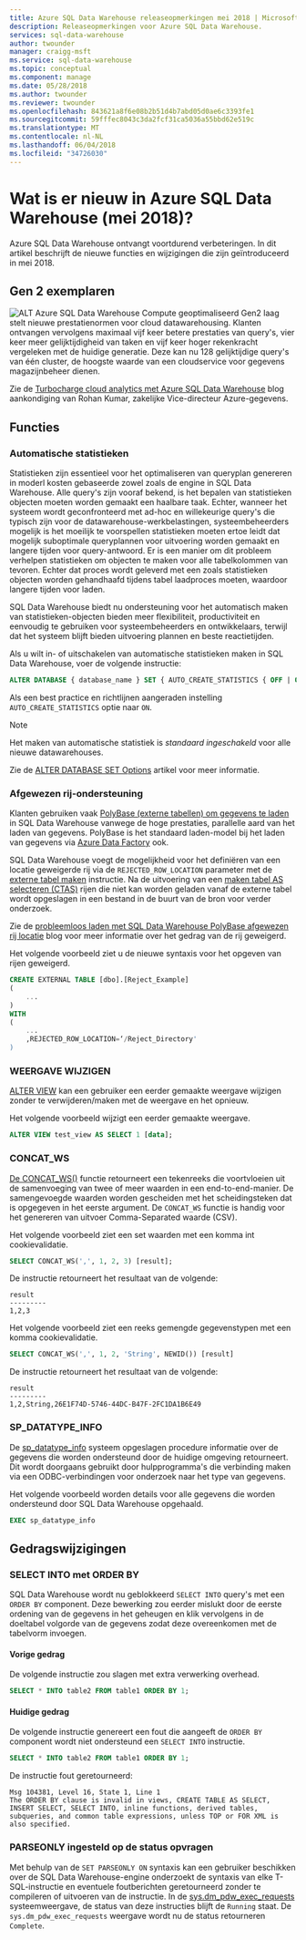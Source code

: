 ```yaml
---
title: Azure SQL Data Warehouse releaseopmerkingen mei 2018 | Microsoft Docs
description: Releaseopmerkingen voor Azure SQL Data Warehouse.
services: sql-data-warehouse
author: twounder
manager: craigg-msft
ms.service: sql-data-warehouse
ms.topic: conceptual
ms.component: manage
ms.date: 05/28/2018
ms.author: twounder
ms.reviewer: twounder
ms.openlocfilehash: 843621a8f6e08b2b51d4b7abd05d0ae6c3393fe1
ms.sourcegitcommit: 59fffec8043c3da2fcf31ca5036a55bbd62e519c
ms.translationtype: MT
ms.contentlocale: nl-NL
ms.lasthandoff: 06/04/2018
ms.locfileid: "34726030"
---
```

# <a name="whats-new-in-azure-sql-data-warehouse-may-2018"></a>Wat is er nieuw in Azure SQL Data Warehouse (mei 2018)?
Azure SQL Data Warehouse ontvangt voortdurend verbeteringen. In dit artikel beschrijft de nieuwe functies en wijzigingen die zijn geïntroduceerd in mei 2018. 

## <a name="gen-2-instances"></a>Gen 2 exemplaren
![ALT](https://azurecomcdn.azureedge.net/mediahandler/acomblog/media/Default/blog/2528b41b-f09f-45b1-aa65-fc60d562d3bd.png) Azure SQL Data Warehouse Compute geoptimaliseerd Gen2 laag stelt nieuwe prestatienormen voor cloud datawarehousing. Klanten ontvangen vervolgens maximaal vijf keer betere prestaties van query's, vier keer meer gelijktijdigheid van taken en vijf keer hoger rekenkracht vergeleken met de huidige generatie. Deze kan nu 128 gelijktijdige query's van één cluster, de hoogste waarde van een cloudservice voor gegevens magazijnbeheer dienen.

Zie de [Turbocharge cloud analytics met Azure SQL Data Warehouse](https://azure.microsoft.com/blog/turbocharge-cloud-analytics-with-azure-sql-data-warehouse/) blog aankondiging van Rohan Kumar, zakelijke Vice-directeur Azure-gegevens.

## <a name="features"></a>Functies

### <a name="auto-statistics"></a>Automatische statistieken
Statistieken zijn essentieel voor het optimaliseren van queryplan genereren in moderl kosten gebaseerde zowel zoals de engine in SQL Data Warehouse. Alle query's zijn vooraf bekend, is het bepalen van statistieken objecten moeten worden gemaakt een haalbare taak. Echter, wanneer het systeem wordt geconfronteerd met ad-hoc en willekeurige query's die typisch zijn voor de datawarehouse-werkbelastingen, systeembeheerders mogelijk is het moeilijk te voorspellen statistieken moeten ertoe leidt dat mogelijk suboptimale queryplannen voor uitvoering worden gemaakt en langere tijden voor query-antwoord. Er is een manier om dit probleem verhelpen statistieken om objecten te maken voor alle tabelkolommen van tevoren. Echter dat proces wordt geleverd met een zoals statistieken objecten worden gehandhaafd tijdens tabel laadproces moeten, waardoor langere tijden voor laden.

SQL Data Warehouse biedt nu ondersteuning voor het automatisch maken van statistieken-objecten bieden meer flexibiliteit, productiviteit en eenvoudig te gebruiken voor systeembeheerders en ontwikkelaars, terwijl dat het systeem blijft bieden uitvoering plannen en beste reactietijden.

Als u wilt in- of uitschakelen van automatische statistieken maken in SQL Data Warehouse, voer de volgende instructie:
```sql
ALTER DATABASE { database_name } SET { AUTO_CREATE_STATISTICS { OFF | ON } } [;]
```

Als een best practice en richtlijnen aangeraden instelling `AUTO_CREATE_STATISTICS` optie naar `ON`.

> [!NOTE]
> Het maken van automatische statistiek is *standaard ingeschakeld* voor alle nieuwe datawarehouses.
>  

Zie de [ALTER DATABASE SET Options](https://docs.microsoft.com/sql/t-sql/statements/alter-database-transact-sql-set-options) artikel voor meer informatie.

### <a name="rejected-row-support"></a>Afgewezen rij-ondersteuning
Klanten gebruiken vaak [PolyBase (externe tabellen) om gegevens te laden](design-elt-data-loading.md) in SQL Data Warehouse vanwege de hoge prestaties, parallelle aard van het laden van gegevens. PolyBase is het standaard laden-model bij het laden van gegevens via [Azure Data Factory](http://azure.com/adf) ook. 

SQL Data Warehouse voegt de mogelijkheid voor het definiëren van een locatie geweigerde rij via de `REJECTED_ROW_LOCATION` parameter met de [externe tabel maken](https://docs.microsoft.com/sql/t-sql/statements/create-external-table-transact-sql) instructie. Na de uitvoering van een [maken tabel AS selecteren (CTAS)](https://docs.microsoft.com/sql/t-sql/statements/create-table-as-select-azure-sql-data-warehouse) rijen die niet kan worden geladen vanaf de externe tabel wordt opgeslagen in een bestand in de buurt van de bron voor verder onderzoek. 

Zie de [probleemloos laden met SQL Data Warehouse PolyBase afgewezen rij locatie](https://azure.microsoft.com/blog/load-confidently-with-sql-data-warehouse-polybase-rejected-row-location/) blog voor meer informatie over het gedrag van de rij geweigerd.

Het volgende voorbeeld ziet u de nieuwe syntaxis voor het opgeven van rijen geweigerd.

```sql
CREATE EXTERNAL TABLE [dbo].[Reject_Example]
(
    ...
)
WITH
(
    ...
    ,REJECTED_ROW_LOCATION=‘/Reject_Directory'
)
```

### <a name="alter-view"></a>WEERGAVE WIJZIGEN
[ALTER VIEW](https://docs.microsoft.com/sql/t-sql/statements/alter-view-transact-sql) kan een gebruiker een eerder gemaakte weergave wijzigen zonder te verwijderen/maken met de weergave en het opnieuw. 

Het volgende voorbeeld wijzigt een eerder gemaakte weergave.
```sql
ALTER VIEW test_view AS SELECT 1 [data];
```

### <a name="concatws"></a>CONCAT_WS
[De CONCAT_WS()](https://docs.microsoft.com/sql/t-sql/functions/concat-ws-transact-sql) functie retourneert een tekenreeks die voortvloeien uit de samenvoeging van twee of meer waarden in een end-to-end-manier. De samengevoegde waarden worden gescheiden met het scheidingsteken dat is opgegeven in het eerste argument. De `CONCAT_WS` functie is handig voor het genereren van uitvoer Comma-Separated waarde (CSV).

Het volgende voorbeeld ziet een set waarden met een komma int cookievalidatie.
```sql
SELECT CONCAT_WS(',', 1, 2, 3) [result];
```
De instructie retourneert het resultaat van de volgende:
```
result
---------
1,2,3
```
Het volgende voorbeeld ziet een reeks gemengde gegevenstypen met een komma cookievalidatie.
```sql
SELECT CONCAT_WS(',', 1, 2, 'String', NEWID()) [result]
```
De instructie retourneert het resultaat van de volgende:
```
result
---------
1,2,String,26E1F74D-5746-44DC-B47F-2FC1DA1B6E49
```
### <a name="spdatatypeinfo"></a>SP_DATATYPE_INFO
De [sp_datatype_info](https://docs.microsoft.com/sql/relational-databases/system-stored-procedures/sp-datatype-info-transact-sql) systeem opgeslagen procedure informatie over de gegevens die worden ondersteund door de huidige omgeving retourneert. Dit wordt doorgaans gebruikt door hulpprogramma's die verbinding maken via een ODBC-verbindingen voor onderzoek naar het type van gegevens.

Het volgende voorbeeld worden details voor alle gegevens die worden ondersteund door SQL Data Warehouse opgehaald.

```sql
EXEC sp_datatype_info
```

## <a name="behavior-changes"></a>Gedragswijzigingen
### <a name="select-into-with-order-by"></a>SELECT INTO met ORDER BY
SQL Data Warehouse wordt nu geblokkeerd `SELECT INTO` query's met een `ORDER BY` component. Deze bewerking zou eerder mislukt door de eerste ordening van de gegevens in het geheugen en klik vervolgens in de doeltabel volgorde van de gegevens zodat deze overeenkomen met de tabelvorm invoegen.

#### <a name="previous-behavior"></a>Vorige gedrag
De volgende instructie zou slagen met extra verwerking overhead.
```sql
SELECT * INTO table2 FROM table1 ORDER BY 1;
```

#### <a name="current-behavior"></a>Huidige gedrag
De volgende instructie genereert een fout die aangeeft de `ORDER BY` component wordt niet ondersteund een `SELECT INTO` instructie.
```sql
SELECT * INTO table2 FROM table1 ORDER BY 1;
```
De instructie fout geretourneerd:
```
Msg 104381, Level 16, State 1, Line 1
The ORDER BY clause is invalid in views, CREATE TABLE AS SELECT, INSERT SELECT, SELECT INTO, inline functions, derived tables, subqueries, and common table expressions, unless TOP or FOR XML is also specified.
```

### <a name="set-parseonly-on-query-status"></a>PARSEONLY ingesteld op de status opvragen
Met behulp van de `SET PARSEONLY ON` syntaxis kan een gebruiker beschikken over de SQL Data Warehouse-engine onderzoekt de syntaxis van elke T-SQL-instructie en eventuele foutberichten geretourneerd zonder te compileren of uitvoeren van de instructie. In de [sys.dm_pdw_exec_requests](https://docs.microsoft.com/sql/relational-databases/system-dynamic-management-views/sys-dm-pdw-exec-requests-transact-sql) systeemweergave, de status van deze instructies blijft de `Running` staat. De `sys.dm_pdw_exec_requests` weergave wordt nu de status retourneren `Complete`.
